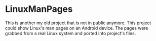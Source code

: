 # LinuxManPages

This is another my old project that is not in public anymore. This project could show Linux's man pages on an Android device. The pages were grabbed from a real Linux system and ported into project's files.
